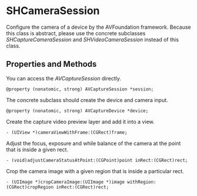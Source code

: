 # SHCameraSession
Configure the camera of a device by the AVFoundation framework.
Because this class is abstract, please use the concrete subclasses _SHCaptureCameraSession_ and _SHVideoCameraSession_ instead of this class.

## Properties and Methods
You can access the _AVCaptureSession_ directly.

    @property (nonatomic, strong) AVCaptureSession *session;

The concrete subclass should create the device and camera input.

    @property (nonatomic, strong) AVCaptureDevice *device;

Create the capture video preview layer and add it into a view.

    - (UIView *)cameraViewWithFrame:(CGRect)frame;

Adjust the focus, exposure and while balance of the camera at the point that is inside a given rect.

    - (void)adjustCameraStatusAtPoint:(CGPoint)point inRect:(CGRect)rect;

Crop the camera image with a given region that is inside a particular rect.

    - (UIImage *)cropCameraImage:(UIImage *)image withRegion:(CGRect)cropRegion inRect:(CGRect)rect;
